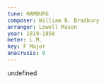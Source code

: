 ```yaml
---
tune: HAMBURG
composer: William B. Bradbury
arranger: Lowell Mason
year: 1819-1858
meter: L.M.
key: F Major
anacrusis: 0
---
```

undefined